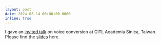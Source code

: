 ```yaml
---
layout: post
date: 2024-08-14 00:00:00-0000
inline: true
---
```


I gave an [invited talk](https://www.citi.sinica.edu.tw/assets/htmls/IZ240024_zh.html) on voice conversion at CITI, Academia Sinica, Taiwan. Please find the [slides](./assets/others/20240814-citi-talk.pptx) here.